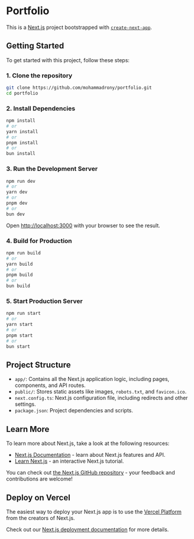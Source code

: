 # Portfolio

This is a [Next.js](https://nextjs.org) project bootstrapped with [`create-next-app`](https://nextjs.org/docs/app/api-reference/cli/create-next-app).

## Getting Started

To get started with this project, follow these steps:

### 1. Clone the repository

```bash
git clone https://github.com/mohammadrony/portfolio.git
cd portfolio
```

### 2. Install Dependencies

```bash
npm install
# or
yarn install
# or
pnpm install
# or
bun install
```

### 3. Run the Development Server

```bash
npm run dev
# or
yarn dev
# or
pnpm dev
# or
bun dev
```

Open [http://localhost:3000](http://localhost:3000) with your browser to see the result.

### 4. Build for Production

```bash
npm run build
# or
yarn build
# or
pnpm build
# or
bun build
```

### 5. Start Production Server

```bash
npm run start
# or
yarn start
# or
pnpm start
# or
bun start
```

## Project Structure

- `app/`: Contains all the Next.js application logic, including pages, components, and API routes.
- `public/`: Stores static assets like images, `robots.txt`, and `favicon.ico`.
- `next.config.ts`: Next.js configuration file, including redirects and other settings.
- `package.json`: Project dependencies and scripts.

## Learn More

To learn more about Next.js, take a look at the following resources:

- [Next.js Documentation](https://nextjs.org/docs) - learn about Next.js features and API.
- [Learn Next.js](https://nextjs.org/learn) - an interactive Next.js tutorial.

You can check out [the Next.js GitHub repository](https://github.com/vercel/next.js) - your feedback and contributions are welcome!

## Deploy on Vercel

The easiest way to deploy your Next.js app is to use the [Vercel Platform](https://vercel.com/new?utm_medium=default-template&filter=next.js&utm_source=create-next-app&utm_campaign=create-next-app-readme) from the creators of Next.js.

Check out our [Next.js deployment documentation](https://nextjs.org/docs/app/building-your-application/deploying) for more details.
